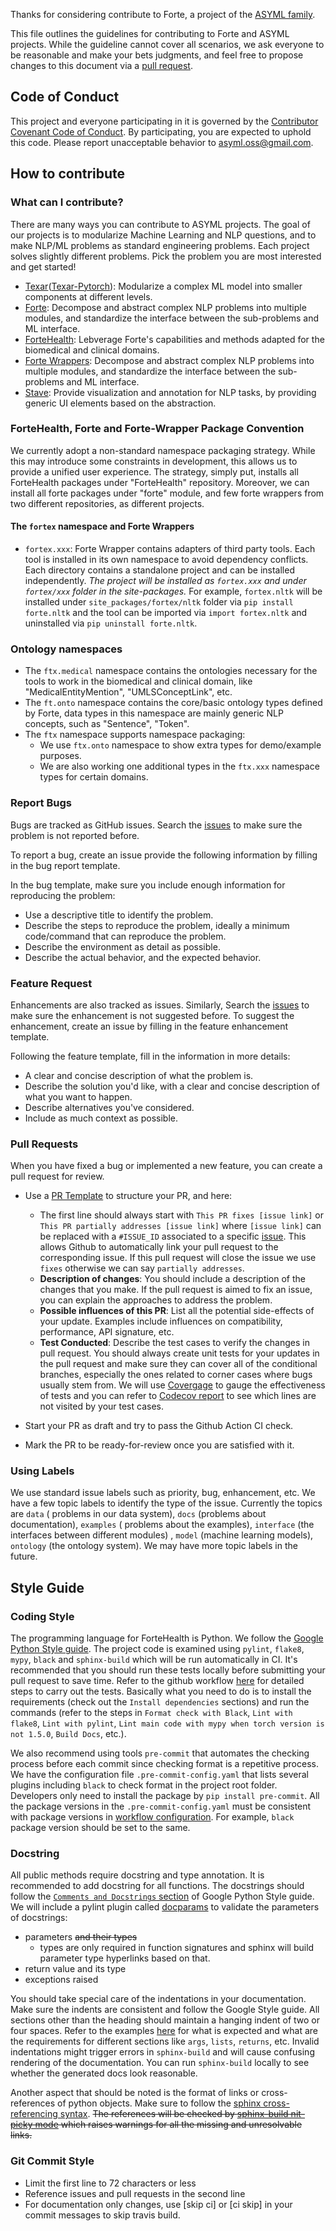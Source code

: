 Thanks for considering contribute to Forte, a project of
the [ASYML family](https://asyml.io/).

This file outlines the guidelines for contributing to Forte and ASYML projects. While
the guideline cannot cover all scenarios, we ask everyone to be reasonable and make your
bets judgments, and feel free to propose changes to this document via
a [pull request](https://github.com/asyml/forte/pulls).

## Code of Conduct

This project and everyone participating in it is governed by
the [Contributor Covenant Code of Conduct](CODE_OF_CONDUCT.md). By participating, you
are expected to uphold this code. Please report unacceptable behavior
to [asyml.oss@gmail.com](mailto:asyml.oss@gmail.com.).

## How to contribute

### What can I contribute?

There are many ways you can contribute to ASYML projects. The goal of our projects is to
modularize Machine Learning and NLP questions, and to make NLP/ML problems as standard
engineering problems. Each project solves slightly different problems. Pick the problem
you are most interested and get started!

* [Texar](github.com/asyml/texar-pytorch)([Texar-Pytorch](github.com/asyml/texar)):
  Modularize a complex ML model into smaller components at different levels.
* [Forte](github.com/asyml/forte): Decompose and abstract complex NLP problems into
  multiple modules, and standardize the interface between the sub-problems and ML
  interface.
* [ForteHealth](github.com/asyml/ForteHealth): Lebverage Forte's capabilities and methods
  adapted for the biomedical and clinical domains.
* [Forte Wrappers](github.com/asyml/forte-wrappers): Decompose and abstract complex NLP
  problems into multiple modules, and standardize the interface between the sub-problems
  and ML interface.
* [Stave](github.com/asyml/stave): Provide visualization and annotation for NLP tasks,
  by providing generic UI elements based on the abstraction.

### ForteHealth, Forte and Forte-Wrapper Package Convention

We currently adopt a non-standard namespace packaging strategy. While this may introduce
some constraints in development, this allows us to provide a unified user experience.
The strategy, simply put, installs all ForteHealth packages under "ForteHealth" repository. Moreover, we can install all forte packages under "forte" module, and few forte wrappers from two different repositories, as different projects.

#### The `fortex` namespace and Forte Wrappers

* `fortex.xxx`: Forte Wrapper contains adapters of third party tools. Each tool is installed
  in its own namespace to avoid dependency conflicts. Each directory contains a standalone
  project and can be installed independently. *The project will be installed as
  `fortex.xxx` and under `fortex/xxx` folder in the site-packages.* For
  example, `fortex.nltk` will be installed under `site_packages/fortex/nltk` folder via
  `pip install forte.nltk` and the tool can be imported via `import fortex.nltk` and uninstalled
  via `pip uninstall forte.nltk`.

### Ontology namespaces
* The `ftx.medical` namespace contains the ontologies necessary for the tools to work in the
  biomedical and clinical domain, like "MedicalEntityMention", "UMLSConceptLink", etc.
* The `ft.onto` namespace contains the core/basic ontology types defined by Forte, data types
  in this namespace are mainly generic NLP concepts, such as "Sentence", "Token".
* The `ftx` namespace supports namespace packaging:
  * We use `ftx.onto` namespace to show extra types for demo/example purposes.
  * We are also working one additional types in the `ftx.xxx` namespace types for certain domains.

### Report Bugs

Bugs are tracked as GitHub issues. Search
the [issues](https://github.com/asyml/ForteHealth/issues) to make sure the problem is
not reported before.

To report a bug, create an issue provide the following information by filling in the bug
report template.

In the bug template, make sure you include enough information for reproducing the
problem:

* Use a descriptive title to identify the problem.
* Describe the steps to reproduce the problem, ideally a minimum code/command that can
  reproduce the problem.
* Describe the environment as detail as possible.
* Describe the actual behavior, and the expected behavior.

### Feature Request

Enhancements are also tracked as issues. Similarly, Search
the [issues](https://github.com/asyml/ForteHealth/issues) to make sure the enhancement is not
suggested before. To suggest the enhancement, create an issue by filling in the feature
enhancement template.

Following the feature template, fill in the information in more details:

* A clear and concise description of what the problem is.
* Describe the solution you'd like, with a clear and concise description of what you
  want to happen.
* Describe alternatives you've considered.
* Include as much context as possible.

### Pull Requests

When you have fixed a bug or implemented a new feature, you can create a pull request
for review.

* Use a [PR Template](https://github.com/asyml/forte/blob/master/.github/PULL_REQUEST_TEMPLATE.md) to structure your PR, and here:

  * The first line should always start with `This PR fixes [issue link]` or `This PR partially addresses [issue link]` where `[issue link]` can be replaced with a `#ISSUE_ID` associated to a specific [issue](https://github.com/asyml/forte/issues). This allows Github to automatically link your pull request to the corresponding issue. If this pull request will close the issue we use `fixes` otherwise we can say `partially addresses`.
  * **Description of changes**: You should include a description of the changes that you make. If the pull request is aimed to fix an issue, you can explain the approaches to address the problem.
  * **Possible influences of this PR**: List all the potential side-effects of your update. Examples include influences on compatibility, performance, API signature, etc.
  * **Test Conducted**: Describe the test cases to verify the changes in pull request. You should always create unit tests for your updates in the pull request and make sure they can cover all of the conditional branches, especially the ones related to corner cases where bugs usually stem from. We will use [Covergage](https://coverage.readthedocs.io/en/6.3/) to gauge the effectiveness of tests and you can refer to [Codecov report](https://about.codecov.io/language/python/) to see which lines are not visited by your test cases.
* Start your PR as draft and try to pass the Github Action CI check.
* Mark the PR to be ready-for-review once you are satisfied with it.

### Using Labels

We use standard issue labels such as priority, bug, enhancement, etc. We have a few
topic labels to identify the type of the issue. Currently the topics are `data` (
problems in our data system), `docs` (problems about documentation), `examples` (
problems about the examples), `interface` (the interfaces between different modules)
, `model` (machine learning models), `ontology` (the ontology system). We may have more
topic labels in the future.

## Style Guide

### Coding Style

The programming language for ForteHealth is Python. We follow
the [Google Python Style guide](http://google.github.io/styleguide/pyguide.html). The
project code is examined using `pylint`, `flake8`, `mypy`, `black` and `sphinx-build` which will be run
automatically in CI. It's recommended that you should run these tests locally before submitting your pull request to save time. Refer to the github workflow [here](https://github.com/asyml/forte/blob/master/.github/workflows/main.yml) for detailed steps to carry out the tests. Basically what you need to do is to install the requirements (check out the `Install dependencies` sections) and run the commands (refer to the steps in `Format check with Black`, `Lint with flake8`, `Lint with pylint`, `Lint main code with mypy when torch version is not 1.5.0`, `Build Docs`, etc.).

We also recommend using tools `pre-commit` that automates the checking process before each commit since checking format is a repetitive process. We have the configuration file `.pre-commit-config.yaml` that lists several plugins including `black` to check format in the project root folder. Developers only need to install the package by `pip install pre-commit`. All the package versions in the `.pre-commit-config.yaml` must be consistent with package versions in [workflow configuration](https://github.com/asyml/forte/blob/master/.github/workflows/main.yml). For example, `black` package version should be set to the same.

### Docstring

 All public methods require docstring and type annotation. It is recommended to add docstring for all functions. The docstrings should follow the [`Comments and Docstrings` section](https://google.github.io/styleguide/pyguide.html#38-comments-and-docstrings) of Google Python Style guide. We will include a pylint plugin called [docparams](https://github.com/PyCQA/pylint/blob/main/pylint/extensions/docparams.rst) to validate the parameters of docstrings:
* parameters ~~and their types~~
  * types are only required in function signatures and sphinx will build parameter type hyperlinks based on that.
* return value and its type
* exceptions raised

You should take special care of the indentations in your documentation. Make sure the indents are consistent and follow the Google Style guide. All sections other than the heading should maintain a hanging indent of two or four spaces. Refer to the examples [here](https://google.github.io/styleguide/pyguide.html#383-functions-and-methods) for what is expected and what are the requirements for different sections like `args`, `lists`, `returns`, etc. Invalid indentations might trigger errors in `sphinx-build` and will cause confusing rendering of the documentation. You can run `sphinx-build` locally to see whether the generated docs look reasonable.

Another aspect that should be noted is the format of links or cross-references of python objects. Make sure to follow the [sphinx cross-referencing syntax](https://www.sphinx-doc.org/en/master/usage/restructuredtext/roles.html#xref-syntax). ~~The references will be checked by [sphinx-build nit-picky mode](https://www.sphinx-doc.org/en/master/man/sphinx-build.html#cmdoption-sphinx-build-n) which raises warnings for all the missing and unresolvable links.~~

### Git Commit Style

* Limit the first line to 72 characters or less
* Reference issues and pull requests in the second line
* For documentation only changes, use [skip ci] or [ci skip] in your commit messages to
  skip travis build.

